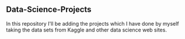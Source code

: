 ## Data-Science-Projects ##       
In this repository I'll be adding the projects which I have done by myself taking the data sets from Kaggle and other data science web sites.                             

